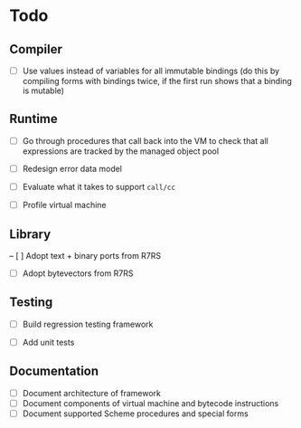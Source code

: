 # Todo


## Compiler

- [ ] Use values instead of variables for all immutable bindings (do this by compiling
      forms with bindings twice, if the first run shows that a binding is mutable)


## Runtime

- [ ] Go through procedures that call back into the VM to check that all expressions are tracked
      by the managed object pool
- [ ] Redesign error data model
- [ ] Evaluate what it takes to support `call/cc`
- [ ] Profile virtual machine


## Library

– [ ] Adopt text + binary ports from R7RS
- [ ] Adopt bytevectors from R7RS


## Testing

- [ ] Build regression testing framework
- [ ] Add unit tests


## Documentation

- [ ] Document architecture of framework
- [ ] Document components of virtual machine and bytecode instructions
- [ ] Document supported Scheme procedures and special forms
